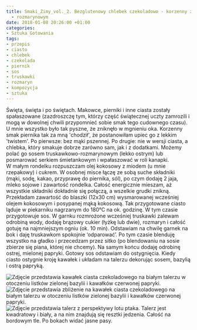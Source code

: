 ```yaml
---
title: Smaki_Zimy_vol._2. Bezglutenowy chlebek czekoladowo - korzenny z sosem truskawkowo
  - rozmarynowym
date: 2018-01-08 20:26:00 +01:00
categories:
- Sztuka Gotowania
tags:
- przepis
- ciasto
- chlebek
- czekolada
- piernik
- sos
- truskawki
- rozmaryn
- kompozycja
- sztuka
---
```


<olela-narrative>
Święta, święta i po świętach. Makowce, pierniki i inne ciasta zostały spałaszowane (zazdroszczę tym, którzy część świątecznej uczty zamrozili i mogą w dowolnej chwili przypomnieć sobie smak tego cudownego czasu). U mnie wszystko było tak pyszne, że zniknęło w mgnieniu oka. Korzenny smak piernika tak za mną 'chodził', że postanowiłam upiec go z lekkim 'twistem'. Po pierwsze: bez mąki pszennej. Po drugie: nie w wersji ciasta, a chlebka, który smakuje dobrze zarówno sam, jak i z dodatkami. Możemy polać go sosem truskawkowo-rozmarynowym (lekko ostrym) lub posmarować serkiem śmietankowym i wpałaszować w roli kanapki.
</olela-narrative>

<div>
  <Recipe
    title='Bezglutenowy chlebek czekoladowo - korzenny z sosem truskawkowo - rozmarynowym'
    time='60 minut'
    level='łatwy'
    mealFor='10 osób'
    photo='https://assets1.ello.co/uploads/asset/attachment/6861748/ello-optimized-ec60c049.jpg'
    altText='Zdjęcie przedstawia biały kwadratowy talerz z perspektywy lotu ptaka, na talerzu znajduje się kawałek ciasta czekoladowego, czerwony sos, zielone listki. Całość na białym tle.'
  >
    <Ingredient title='mąka kokosowa' quantity='pół szklanki' />
    <Ingredient title='maka jaglana' quantity='pół szklanki' />
    <Ingredient title='mąka kukurydziana' quantity='pół szklanki' />
    <Ingredient title='mąka z tapioki lub ziemniaczana' quantity='pół szklanki' />
    <Ingredient title='kakao naturalne' quantity='3 czubate łyżki' />
    <Ingredient title='soda oczyszczona' quantity='2 łyżeczki' />
    <Ingredient title='przyprawa do piernika' quantity='2 łyżki' />
    <Ingredient title='mleko sojowe' quantity='szklanka' />
    <Ingredient title='jajka' quantity='2 sztuki' />
    <Ingredient title='olej kokosowy' quantity='3 łyżki' />
    <Ingredient title='miód' quantity='2 czubate łyżki' />
    <Ingredient title='cukier brązowy' quantity='3 łyżki + 1 łyżka do sosu' />
    <Ingredient title='mrożone truskawki' quantity='garść' />
    <Ingredient title='sól, rozmaryn, ostra mielona papryka' quantity='szczypta' />
    <Method>
W małym rondelku rozpuszczam olej kokosowy z miodem (u mnie rzepakowy) i cukrem. W osobnej misce łączę ze sobą suche składniki (mąki, sodę, kakao, przyprawę do piernika, sól), po czym dodaję 2 jaja, mleko sojowe i zawartość rondelka. Całość energicznie mieszam, aż wszystkie składniki dokładnie się połączą, a wszelkie grudki znikną. Przekładam zawartość do blaszki (12x30 cm) wysmarowanej wcześniej olejem kokosowym i posypanej mąką kokosową. Tak przygotowane ciasto ląduje w piekarniku nagrzanym do 180°C na ok. godzinę.
    </Method>
    <Method>
W tym czasie przygotowuje sos. W garnku rozmrożone wcześniej truskawki zalewam odrobiną wody, dodaję brązowy cukier (łyżkę lub dwie), rozmaryn i całość gotuję na najmniejszym ogniu (ok. 10 min). Odstawiam na chwilę garnek na bok i daję truskawkom spokojnie ‘odparować’. Po tym czasie blenduję wszystko na gładko i przecedzam przez sitko (po blendowaniu na sosie zbierze się piana, której nie chcemy). Na samym końcu dodaję odrobinę ostrej, mielonej papryki. Gotowy sos odstawiam do ostygnięcia.
    </Method>
    <Method>
Kiedy ciasto ostygnie kroję kawałek i układam na talerzu dekorując sosem, bazylią i ostrą papryką.
    </Method>
  </Recipe>
</div>

![Zdjęcie przedstawia kawałek ciasta czekoladowego na białym talerzu w otoczeniu listków zielonej bazylii i kawałków czerwonej papryki.](https://assets1.ello.co/uploads/asset/attachment/6861750/ello-optimized-d64bbd39.jpg)
![Zdjęcie przedstawia zbliżenie na kawałek ciasta czekoladowego na białym talerzu w otoczeniu listków zielonej bazylii i kawałków czerwonej papryki.](https://assets0.ello.co/uploads/asset/attachment/6861751/ello-optimized-cfccf60b.jpg)
![Zdjęcie przedstawia talerz z perspektywy lotu ptaka. Talerz jest kwadratowy i biały, a na nim znajdują się resztki jedzenia. Całość na bordowym tle. Po bokach widać jasne pasy.](https://assets1.ello.co/uploads/asset/attachment/6861758/ello-optimized-7881fc21.jpg)
 